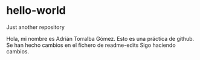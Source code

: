# hello-world
Just another repository

Hola, mi nombre es Adrián Torralba Gómez.
Esto es una práctica de github.
Se han hecho cambios en el fichero de readme-edits
Sigo haciendo cambios.
